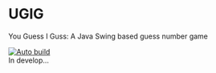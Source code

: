 # UGIG
You Guess I Guss: A Java Swing based guess number game

[![Auto build](https://github.com/I-Info/UGIG/actions/workflows/build.yml/badge.svg)](https://github.com/I-Info/UGIG/actions/workflows/build.yml)       
In develop...
